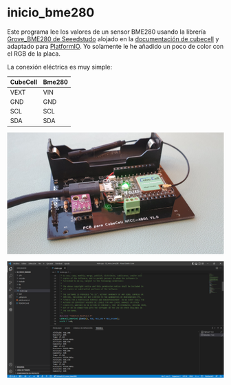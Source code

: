 # inicio_bme280

Este programa lee los valores de un sensor BME280 usando la librería [Grove_BME280 de Seeedstudo](https://github.com/Seeed-Studio/Grove_BME280) alojado en la [documentación de cubecell](https://github.com/HelTecAutomation/CubeCell-Arduino/blob/master/libraries/Sensor_ThirdParty/examples/BME280/bme280_example/bme280_example.ino) y adaptado para [PlatformIO](https://platformio.org/). Yo solamente le he añadido un poco de color con el RGB de la placa.

La conexión eléctrica es muy simple: 

| CubeCell | Bme280 |
| -- | -- |
| VEXT | VIN |
| GND | GND |
| SCL | SCL |
| SDA | SDA |

![](/software/docs/20221008_bme280.jpg)

![](/software/docs/Result_bme280.PNG)